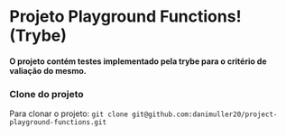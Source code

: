 # Projeto Playground Functions! (Trybe)

#### O projeto contém testes implementado pela trybe para o critério de valiação do mesmo.

### Clone do projeto
Para clonar o projeto: `git clone git@github.com:danimuller20/project-playground-functions.git`
